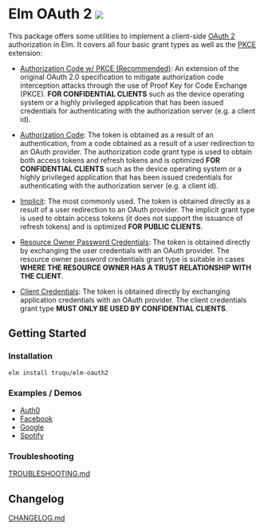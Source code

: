 Elm OAuth 2 [![](https://img.shields.io/badge/package.elm--lang.org-8.0.0-60b5cc.svg?style=flat-square)](http://package.elm-lang.org/packages/truqu/elm-oauth2/latest) 
=====

This package offers some utilities to implement a client-side [OAuth 2](https://tools.ietf.org/html/rfc6749) authorization in Elm. 
It covers all four basic grant types as well as the [PKCE](https://tools.ietf.org/html/rfc7636) extension:

- [Authorization Code w/ PKCE (Recommended)](http://package.elm-lang.org/packages/truqu/elm-oauth2/latest/OAuth-AuthorizationCode-PKCE):
  An extension of the original OAuth 2.0 specification to mitigate authorization code interception attacks
  through the use of Proof Key for Code Exchange (PKCE). **FOR CONFIDENTIAL CLIENTS** such as the device
  operating system or a highly privileged application that has been issued credentials for authenticating
  with the authorization server (e.g. a client id).

- [Authorization Code](http://package.elm-lang.org/packages/truqu/elm-oauth2/latest/OAuth-AuthorizationCode):
  The token is obtained as a result of an authentication, from a code obtained as a result of a
  user redirection to an OAuth provider. The authorization code grant type is used to obtain both access
  tokens and refresh tokens and is optimized **FOR CONFIDENTIAL CLIENTS** such as the device operating system 
  or a highly privileged application that has been issued credentials for authenticating with the authorization
  server (e.g. a client id).

- [Implicit](http://package.elm-lang.org/packages/truqu/elm-oauth2/latest/OAuth-Implicit):
  The most commonly used. The token is obtained directly as a result of a user redirection to
  an OAuth provider. The implicit grant type is used to obtain access tokens (it does not
  support the issuance of refresh tokens) and is optimized **FOR PUBLIC CLIENTS**.

- [Resource Owner Password Credentials](http://package.elm-lang.org/packages/truqu/elm-oauth2/latest/OAuth-Password):
  The token is obtained directly by exchanging the user credentials with an OAuth provider. The resource owner password 
  credentials grant type is suitable in cases **WHERE THE RESOURCE OWNER HAS A TRUST RELATIONSHIP WITH THE CLIENT**.

- [Client Credentials](http://package.elm-lang.org/packages/truqu/elm-oauth2/latest/OAuth-ClientCredentials):
  The token is obtained directly by exchanging application credentials with an OAuth provider. The client credentials
  grant type **MUST ONLY BE USED BY CONFIDENTIAL CLIENTS**.

## Getting Started

### Installation

```
elm install truqu/elm-oauth2
```

### Examples / Demos

- [Auth0](https://github.com/truqu/elm-oauth2/tree/master/examples/providers/auth0)
- [Facebook](https://github.com/truqu/elm-oauth2/tree/master/examples/providers/facebook)
- [Google](https://github.com/truqu/elm-oauth2/tree/master/examples/providers/google)
- [Spotify](https://github.com/truqu/elm-oauth2/tree/master/examples/providers/spotify)

### Troubleshooting

[TROUBLESHOOTING.md](https://github.com/truqu/elm-oauth2/tree/master/TROUBLESHOOTING.md)

## Changelog

[CHANGELOG.md](https://github.com/truqu/elm-oauth2/tree/master/CHANGELOG.md)

